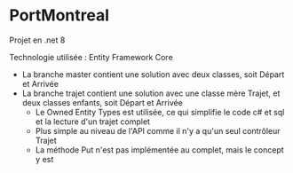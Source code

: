 # PortMontreal
 Projet en .net 8
 
 Technologie utilisée : Entity Framework Core

 - La branche master contient une solution avec deux classes, soit Départ et Arrivée
 - La branche trajet contient une solution avec une classe mère Trajet, et deux classes enfants, soit Départ et Arrivée
	- Le Owned Entity Types est utilisée, ce qui simplifie le code c# et sql et la lecture d'un trajet complet
	- Plus simple au niveau de l'API comme il n'y a qu'un seul contrôleur Trajet
	- La méthode Put n'est pas implémentée au complet, mais le concept y est
